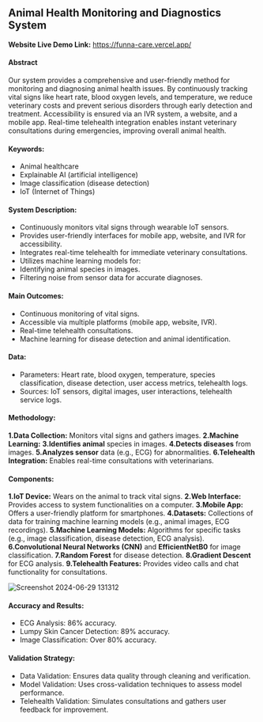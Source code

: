 ## Animal Health Monitoring and Diagnostics System

**Website Live Demo Link:** https://funna-care.vercel.app/ 

#### Abstract

Our system provides a comprehensive and user-friendly method for monitoring and diagnosing animal health issues. By continuously tracking vital signs like heart rate, blood oxygen levels, and temperature, we reduce veterinary costs and prevent serious disorders through early detection and treatment. Accessibility is ensured via an IVR system, a website, and a mobile app. Real-time telehealth integration enables instant veterinary consultations during emergencies, improving overall animal health.

#### Keywords:

- Animal healthcare
- Explainable AI (artificial intelligence)
- Image classification (disease detection)
- IoT (Internet of Things)

#### System Description:

- Continuously monitors vital signs through wearable IoT sensors.
- Provides user-friendly interfaces for mobile app, website, and IVR for accessibility.
- Integrates real-time telehealth for immediate veterinary consultations.
- Utilizes machine learning models for:
- Identifying animal species in images.
- Filtering noise from sensor data for accurate diagnoses.


#### Main Outcomes:

- Continuous monitoring of vital signs.
- Accessible via multiple platforms (mobile app, website, IVR).
- Real-time telehealth consultations.
- Machine learning for disease detection and animal identification.

#### Data:

- Parameters: Heart rate, blood oxygen, temperature, species classification, disease detection, user access metrics, telehealth logs.
- Sources: IoT sensors, digital images, user interactions, telehealth service logs.


#### Methodology:

**1.Data Collection:** Monitors vital signs and gathers images.
**2.Machine Learning:**
**3.Identifies animal** species in images.
**4.Detects diseases** from images.
**5.Analyzes sensor** data (e.g., ECG) for abnormalities.
**6.Telehealth Integration:** Enables real-time consultations with veterinarians.


#### Components:

**1.IoT Device:** Wears on the animal to track vital signs.
**2.Web Interface:** Provides access to system functionalities on a computer.
**3.Mobile App:** Offers a user-friendly platform for smartphones.
**4.Datasets:** Collections of data for training machine learning models (e.g., animal images, ECG recordings).
**5.Machine Learning Models:** Algorithms for specific tasks (e.g., image classification, disease detection, ECG analysis).
**6.Convolutional Neural Networks (CNN)** and **EfficientNetB0** for image classification.
**7.Random Forest** for disease detection.
**8.Gradient Descent** for ECG analysis.
**9.Telehealth Features:** Provides video calls and chat functionality for consultations.

![Screenshot 2024-06-29 131312](https://github.com/supriyo010/funna-care/assets/130129570/a9264b24-1e54-4871-bc7e-78024e1fd2d4)



#### Accuracy and Results:

- ECG Analysis: 86% accuracy.
- Lumpy Skin Cancer Detection: 89% accuracy.
- Image Classification: Over 80% accuracy.


#### Validation Strategy:

- Data Validation: Ensures data quality through cleaning and verification.
- Model Validation: Uses cross-validation techniques to assess model performance.
- Telehealth Validation: Simulates consultations and gathers user feedback for improvement.

